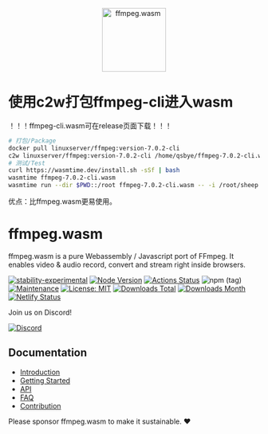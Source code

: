 <p align="center">
  <a href="#">
    <img alt="ffmpeg.wasm" width="128px" height="128px" src="https://github.com/ffmpegwasm/ffmpeg.wasm/blob/main/apps/website/static/img/logo192.png"></img>
  </a>
</p>

# 使用c2w打包ffmpeg-cli进入wasm
！！！ffmpeg-cli.wasm可在release页面下载！！！
```sh
# 打包/Package
docker pull linuxserver/ffmpeg:version-7.0.2-cli
c2w linuxserver/ffmpeg:version-7.0.2-cli /home/qsbye/ffmpeg-7.0.2-cli.wasm
# 测试/Test
curl https://wasmtime.dev/install.sh -sSf | bash
wasmtime ffmpeg-7.0.2-cli.wasm
wasmtime run --dir $PWD::/root ffmpeg-7.0.2-cli.wasm -- -i /root/sheep.mp3 /root/sheep.wav
```
优点：比ffmpeg.wasm更易使用。

# ffmpeg.wasm

ffmpeg.wasm is a pure Webassembly / Javascript port of FFmpeg. It enables video & audio record, convert and stream right inside browsers.


[![stability-experimental](https://img.shields.io/badge/stability-experimental-orange.svg)](https://github.com/emersion/stability-badges#experimental)
[![Node Version](https://img.shields.io/node/v/@ffmpeg/ffmpeg.svg)](https://img.shields.io/node/v/@ffmpeg/ffmpeg.svg)
[![Actions Status](https://github.com/ffmpegwasm/ffmpeg.wasm/workflows/CI/badge.svg)](https://github.com/ffmpegwasm/ffmpeg.wasm/actions)
![npm (tag)](https://img.shields.io/npm/v/@ffmpeg/ffmpeg/latest)
[![Maintenance](https://img.shields.io/badge/Maintained%3F-yes-green.svg)](https://github.com/ffmpegwasm/ffmpeg.wasm/graphs/commit-activity)
[![License: MIT](https://img.shields.io/badge/License-MIT-yellow.svg)](https://opensource.org/licenses/MIT)
[![Downloads Total](https://img.shields.io/npm/dt/@ffmpeg/ffmpeg.svg)](https://www.npmjs.com/package/@ffmpeg/ffmpeg)
[![Downloads Month](https://img.shields.io/npm/dm/@ffmpeg/ffmpeg.svg)](https://www.npmjs.com/package/@ffmpeg/ffmpeg)
[![Netlify Status](https://api.netlify.com/api/v1/badges/1943b6d3-45ad-4b46-bfba-cb8d5716604c/deploy-status)](https://app.netlify.com/sites/ffmpegwasm/deploys)

Join us on Discord!

[![Discord](https://dcbadge.vercel.app/api/server/NjGMaqqfm5)](https://discord.gg/NjGMaqqfm5)

## Documentation

- [Introduction](https://ffmpegwasm.netlify.app/docs/overview)
- [Getting
    Started](https://ffmpegwasm.netlify.app/docs/getting-started/installation)
- [API](https://ffmpegwasm.netlify.app/docs/api/ffmpeg/)
- [FAQ](https://ffmpegwasm.netlify.app/docs/faq)
- [Contribution](https://ffmpegwasm.netlify.app/docs/contribution/core)

Please sponsor ffmpeg.wasm to make it sustainable. :heart:
